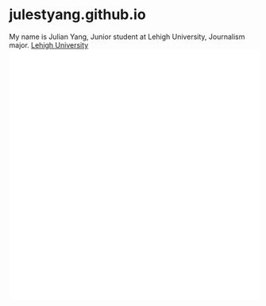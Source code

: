 # julestyang.github.io
My name is Julian Yang, Junior student at Lehigh University, Journalism major.
[Lehigh University](https://www1.lehigh.edu/)
![White](https://github.com/julestyang/julestyang.github.io/blob/main/R.jpg?raw=true)
